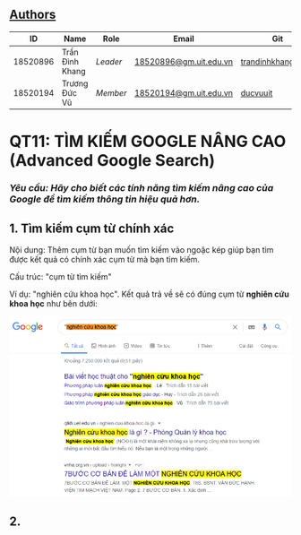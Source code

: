 ## [Authors](https://github.com/trandinhkhang0279/CS519.L21.KHTN/blob/master/README.md)
ID | Name | Role | Email| Git|
--- | --- | --- | --- | ---
18520896 | Trần Đình Khang | *Leader* | 18520896@gm.uit.edu.vn| [trandinhkhang0279](https://github.com/trandinhkhang0279)
18520194 | Trương Đức Vũ | *Member* | 18520194@gm.uit.edu.vn| [ducvuuit](https://github.com/ducvuuit)

# QT11: TÌM KIẾM GOOGLE NÂNG CAO (Advanced Google Search)

### _**Yêu cầu:** Hãy cho biết các tính năng tìm kiếm nâng cao của Google để tìm kiếm thông tin hiệu quả hơn._

## 1. Tìm kiếm cụm từ chính xác

Nội dung: Thêm cụm từ bạn muốn tìm kiếm vào ngoặc kép giúp bạn tìm được kết quả có chính xác cụm từ mà bạn tìm kiếm.

Cấu trúc: "cụm từ tìm kiếm"

Ví dụ: "nghiên cứu khoa học". Kết quả trả về sẽ có đúng cụm từ **nghiên cứu khoa học** như bên dưới:

![Ảnh minh hoa](Images/QT11_1.png)

## 2.